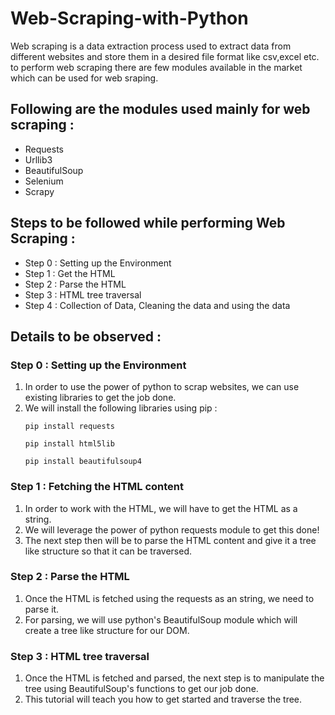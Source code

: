 # Web-Scraping-with-Python
Web scraping is a data extraction process used to extract data from different websites and store them in a desired file format like csv,excel etc. 
to perform web scraping there are few modules available in the market which can be used for web sraping. 

## Following are the modules used mainly for web scraping : 
* Requests
* Urllib3
* BeautifulSoup
* Selenium
* Scrapy

## Steps to be followed while performing Web Scraping : 

* Step 0 : Setting up the Environment
* Step 1 : Get the HTML
* Step 2 : Parse the HTML
* Step 3 : HTML tree traversal
* Step 4 : Collection of Data, Cleaning the data and using the data

## Details to be observed : 

### Step 0 : Setting up the Environment 
<ol>
  <li> In order to use the power of python to scrap websites, we can use existing libraries to get the job done.
  <li> We will install the following libraries using pip :

``` 
pip install requests
```

```
pip install html5lib
``` 

``` 
pip install beautifulsoup4
```

    
</ol>


### Step 1 : Fetching the HTML content
<ol>
  <li> In order to work with the HTML, we will have to get the HTML as a string.
  <li> We will leverage the power of python requests module to get this done!
  <li> The next step then will be to parse the HTML content and give it a tree like structure so that it can be traversed.
</ol>

### Step 2 : Parse the HTML
<ol> 
  <li> Once the HTML is fetched using the requests as an string, we need to parse it.
  <li> For parsing, we will use python's BeautifulSoup module which will create a tree like structure for our DOM.
</ol>

### Step 3 : HTML tree traversal 
<ol> 
  <li> Once the HTML is fetched and parsed, the next step is to manipulate the tree using BeautifulSoup's functions to get our job done.
  <li> This tutorial will teach you how to get started and traverse the tree.
</ol>
